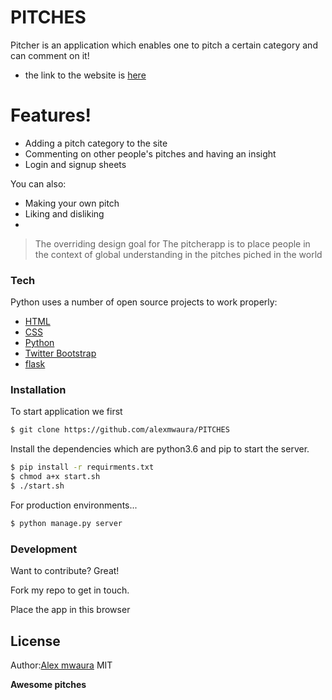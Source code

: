 # PITCHES

Pitcher is an application which enables one to pitch a certain category and can comment on it!

  - the link to the website is [here](https://pitches-awesome.herokuapp.com)

# Features!

  - Adding a pitch category to the site
  - Commenting on other people's pitches and having an insight
  - Login and signup sheets


You can also:
  - Making your own pitch
  - Liking and disliking
  - 

> The overriding design goal for The pitcherapp
> is to place people in the context of
> global understanding in the pitches piched in the world

### Tech

Python uses a number of open source projects to work properly:

*  [HTML](https://www.w3schools.com/html/html_intro.asp)
* [CSS](https://www.w3schools.com/Css/)
* [Python](https://www.python.org/)
* [Twitter Bootstrap](http://blog.getbootstrap.com/2016/07/25/bootstrap-3-3-7-released/)
* [flask](http://flask.pocoo.org/)

### Installation
To start application we first

```sh
$ git clone https://github.com/alexmwaura/PITCHES

```
Install the dependencies which are python3.6 and pip to start the server.

```sh
$ pip install -r requirments.txt
$ chmod a+x start.sh
$ ./start.sh
```

For production environments...

```sh
$ python manage.py server
```




### Development

Want to contribute? Great!

Fork my repo to get in touch.

Place the app in this browser





License
----
Author:[Alex mwaura](https://github.com/alexmwaura)
MIT


**Awesome pitches**